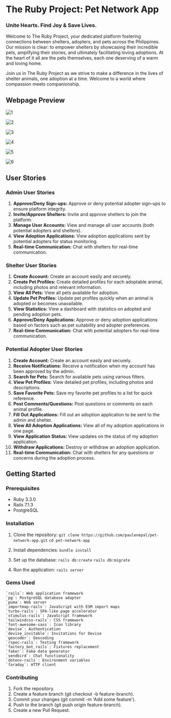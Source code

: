 # The Ruby Project: Pet Network App

### Unite Hearts. Find Joy & Save Lives.

Welcome to The Ruby Project, your dedicated platform fostering connections between shelters, adopters, and pets across the Philippines. Our mission is clear: to empower shelters by showcasing their incredible pets, amplifying their stories, and ultimately facilitating loving adoptions. At the heart of it all are the pets themselves, each one deserving of a warm and loving home.

Join us in The Ruby Project as we strive to make a difference in the lives of shelter animals, one adoption at a time. Welcome to a world where compassion meets companionship.

## Webpage Preview

![1](https://github.com/paulenepal/pet-network-app/assets/73598647/1618a654-7e74-405e-9c01-689034afbf44)

![2](https://github.com/paulenepal/pet-network-app/assets/73598647/2699ac3f-2207-4428-b3da-6a955fd64610)

![3](https://github.com/paulenepal/pet-network-app/assets/73598647/0874370e-900e-4c4c-b140-f03fafafa7be)

![4](https://github.com/paulenepal/pet-network-app/assets/73598647/57c0ff9a-70ff-435f-81ef-0e7bc64bd9c6)

![5](https://github.com/paulenepal/pet-network-app/assets/73598647/6bcface3-1348-42fa-8bb5-a5443b61f252)

![6](https://github.com/paulenepal/pet-network-app/assets/73598647/5e91c74b-b99e-4646-8648-227d3d0a5f62)

## User Stories

### Admin User Stories
1. **Approve/Deny Sign-ups:** Approve or deny potential adopter sign-ups to ensure platform integrity.
2. **Invite/Approve Shelters:** Invite and approve shelters to join the platform.
3. **Manage User Accounts:** View and manage all user accounts (both potential adopters and shelters).
4. **View Adoption Applications:** View adoption applications sent by potential adopters for status monitoring.
5. **Real-time Communication:** Chat with shelters for real-time communication.

### Shelter User Stories
1. **Create Account:** Create an account easily and securely.
2. **Create Pet Profiles:** Create detailed profiles for each adoptable animal, including photos and relevant information.
3. **View All Pets:** View all pets available for adoption.
4. **Update Pet Profiles:** Update pet profiles quickly when an animal is adopted or becomes unavailable.
5. **View Statistics:** View a dashboard with statistics on adopted and pending adoption pets.
6. **Approve/Deny Applications:** Approve or deny adoption applications based on factors such as pet suitability and adopter preferences.
7. **Real-time Communication:** Chat with potential adopters for real-time communication.

### Potential Adopter User Stories
1. **Create Account:** Create an account easily and securely.
2. **Receive Notifications:** Receive a notification when my account has been approved by the admin.
3. **Search for Pets:** Search for available pets using various filters.
4. **View Pet Profiles:** View detailed pet profiles, including photos and descriptions.
5. **Save Favorite Pets:** Save my favorite pet profiles to a list for quick reference.
6. **Post Comments/Questions:** Post questions or comments on each animal profile.
7. **Fill Out Applications:** Fill out an adoption application to be sent to the admin and shelter.
8. **View All Adoption Applications:** View all of my adoption applications in one page.
9. **View Application Status:** View updates on the status of my adoption application.
10. **Withdraw Applications:** Destroy or withdraw an adoption application.
11. **Real-time Communication:** Chat with shelters for any questions or concerns during the adoption process.

## Getting Started

### Prerequisites

- Ruby 3.3.0
- Rails 7.1.3
- PostgreSQL

### Installation

1. Clone the repository:
    ```git clone https://github.com/paulenepal/pet-network-app.git```
    ```cd pet-network-app```

2. Install dependencies:
    ```bundle install```

3. Set up the database:
    ```rails db:create```
    ```rails db:migrate```

4. Run the application:
    ```rails server```

### Gems Used
    `rails`: Web application framework
    `pg`: PostgreSQL database adapter
    `puma`: Web server
    `importmap-rails`: JavaScript with ESM import maps
    `turbo-rails`: SPA-like page accelerator
    `stimulus-rails`: JavaScript framework
    `tailwindcss-rails`: CSS framework
    `font-awesome-sass`: Icon library
    `devise`: Authentication
    `devise_invitable`: Invitations for Devise
    `geocoder`: Geocoding
    `rspec-rails`: Testing framework
    `factory_bot_rails`: Fixtures replacement
    `faker`: Fake data generator
    `sendbird`: Chat functionality
    `dotenv-rails`: Environment variables
    `faraday`: HTTP client

### Contributing

1.  Fork the repository.
2.  Create a feature branch (git checkout -b feature-branch).
3.  Commit your changes (git commit -m 'Add some feature').
4.  Push to the branch (git push origin feature-branch).
5.  Create a new Pull Request.
